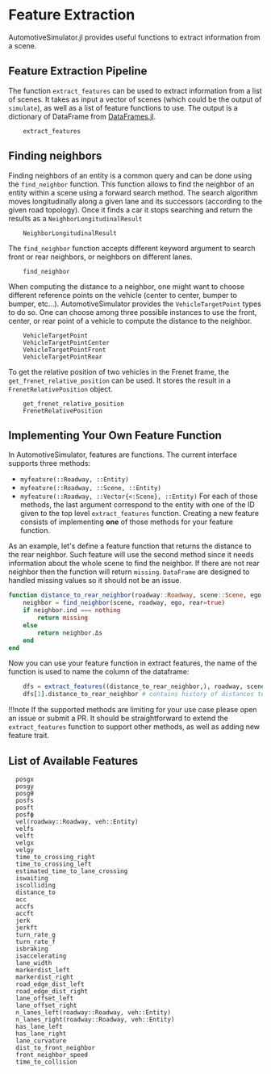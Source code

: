 # Feature Extraction

AutomotiveSimulator.jl provides useful functions to extract information from a scene.

## Feature Extraction Pipeline

The function `extract_features` can be used to extract information from a list of scenes. It takes as input a vector of scenes (which could be the output of `simulate`), as well as a list of feature functions to use. The output is a dictionary of DataFrame from [DataFrames.jl](https://github.com/JuliaData/DataFrames.jl).

```@docs
    extract_features
```


## Finding neighbors

Finding neighbors of an entity is a common query and can be done using the `find_neighbor` function. 
This function allows to find the neighbor of an entity within a scene using a forward search method. 
The search algorithm moves longitudinally along a given lane and its successors (according to the given road topology). 
Once it finds a car it stops searching and return the results as a `NeighborLongitudinalResult`

```@docs 
    NeighborLongitudinalResult
```

The `find_neighbor` function accepts different keyword argument to search front or rear neighbors, or neighbors on different lanes.

```@docs 
    find_neighbor
```

When computing the distance to a neighbor, one might want to choose different reference points on the vehicle (center to center, bumper to bumper, etc...). AutomotiveSimulator provides the `VehicleTargetPoint` types to do so. 
One can choose among three possible instances to use the front, center, or rear point of a vehicle to compute the distance to the neighbor.

```@docs 
    VehicleTargetPoint
    VehicleTargetPointCenter
    VehicleTargetPointFront
    VehicleTargetPointRear
```

To get the relative position of two vehicles in the Frenet frame, the `get_frenet_relative_position` can be used. 
It stores the result in a `FrenetRelativePosition` object.

```@docs
    get_frenet_relative_position
    FrenetRelativePosition
```

## Implementing Your Own Feature Function

In AutomotiveSimulator, features are functions. The current interface supports three methods: 
- `myfeature(::Roadway, ::Entity)` 
- `myfeature(::Roadway, ::Scene, ::Entity)`
- `myfeature(::Roadway, ::Vector{<:Scene}, ::Entity)` 
For each of those methods, the last argument correspond to the entity with one of the ID given to the top level `extract_features` function. 
Creating a new feature consists of implementing **one** of those methods for your feature function.

As an example, let's define a feature function that returns the distance to the rear neighbor. Such feature will use the second method since it needs information about the whole scene to find the neighbor. If there are not rear neighbor then the function will return `missing`. `DataFrame` are designed to handled missing values so it should not be an issue.

```julia
function distance_to_rear_neighbor(roadway::Roadway, scene::Scene, ego::Entity)
    neighbor = find_neighbor(scene, roadway, ego, rear=true)
    if neighbor.ind === nothing 
        return missing 
    else 
        return neighbor.Δs
    end
end
```

Now you can use your feature function in extract features, the name of the function is used to name the column of the dataframe: 

```julia
    dfs = extract_features((distance_to_rear_neighbor,), roadway, scenes, [1])
    dfs[1].distance_to_rear_neighbor # contains history of distances to rear neighor
```

!!!note 
    If the supported methods are limiting for your use case please open an issue or submit a PR. 
    It should be straightforward to extend the `extract_features` function to support other methods, as well as adding new feature trait.

## List of Available Features 

```@docs
  posgx
  posgy
  posgθ
  posfs
  posft
  posfϕ
  vel(roadway::Roadway, veh::Entity)
  velfs
  velft
  velgx
  velgy
  time_to_crossing_right
  time_to_crossing_left
  estimated_time_to_lane_crossing
  iswaiting
  iscolliding
  distance_to
  acc
  accfs
  accft
  jerk
  jerkft
  turn_rate_g
  turn_rate_f
  isbraking
  isaccelerating
  lane_width
  markerdist_left
  markerdist_right
  road_edge_dist_left
  road_edge_dist_right
  lane_offset_left
  lane_offset_right
  n_lanes_left(roadway::Roadway, veh::Entity)
  n_lanes_right(roadway::Roadway, veh::Entity)
  has_lane_left
  has_lane_right
  lane_curvature
  dist_to_front_neighbor
  front_neighbor_speed
  time_to_collision
```
